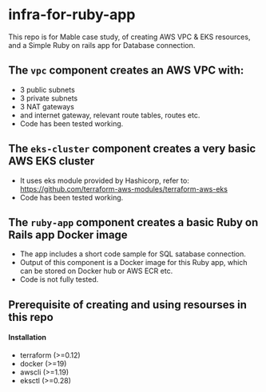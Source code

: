 
# infra-for-ruby-app
This repo is for Mable case study, of creating AWS VPC & EKS resources, and a Simple Ruby on rails app for Database connection.

## The `vpc` component creates an AWS VPC with:
- 3 public subnets
- 3 private subnets
- 3 NAT gateways
- and internet gateway, relevant route tables, routes etc.
- Code has been tested working.

## The `eks-cluster` component creates a very basic AWS EKS cluster
- It uses eks module provided by Hashicorp, refer to: https://github.com/terraform-aws-modules/terraform-aws-eks
- Code has been tested working.

## The `ruby-app` component creates a basic Ruby on Rails app Docker image
- The app includes a short code sample for SQL satabase connection.
- Output of this component is a Docker image for this Ruby app, which can be stored on Docker hub or AWS ECR etc.
- Code is not fully tested.

## Prerequisite of creating and using resourses in this repo
#### Installation
- terraform (>=0.12)
- docker (>=19)
- awscli (>=1.19)
- eksctl (>=0.28)
